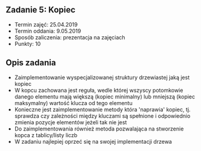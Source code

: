## Zadanie 5: Kopiec

* Termin zajęć: 25.04.2019
* Termin oddania: 9.05.2019
* Sposób zaliczenia: prezentacja na zajęciach
* Punkty: 10

## Opis zadania

* Zaimplementowanie wyspecjalizowanej struktury drzewiastej jaką jest kopiec
* W kopcu zachowana jest reguła, wedle której wszyscy potomkowie danego elementu mają większą (kopiec minimalny) lub mniejszą (kopiec maksymalny) wartość klucza od tego elementu
* Konieczne jest zaimplementowanie metody która 'naprawia' kopiec, tj. sprawdza czy zależności między kluczami są spełnione i odpowiednio zmienia pozycje elementów jeżeli tak nie jest
* Do zaimplementowania również metoda pozwalająca na stworzenie kopca z tablicy/listy liczb
* W zadaniu najlepiej oprzeć się na swojej implementacji drzewa
